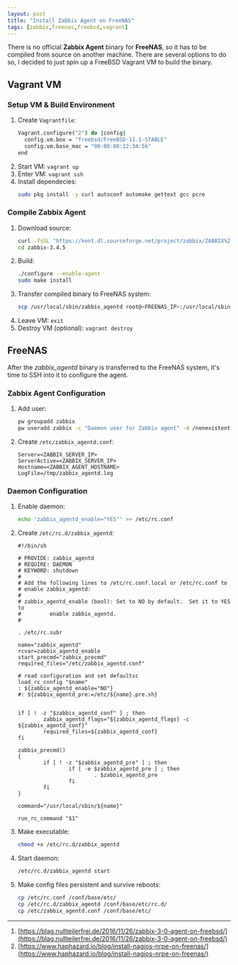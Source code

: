 ```yaml
---
layout: post
title: "Install Zabbix Agent on FreeNAS"
tags: [zabbix,freenas,freebsd,vagrant]
---
```


There is no official **Zabbix Agent** binary for **FreeNAS**, so it has to be compiled from source on another machine.
There are several options to do so, I decided to just spin up a FreeBSD Vagrant VM to build the binary.

## Vagrant VM
### Setup VM & Build Environment
1. Create `Vagrantfile`:
   ```bash
   Vagrant.configure("2") do |config|
     config.vm.box = "freebsd/FreeBSD-11.1-STABLE"
     config.vm.base_mac = "00:00:00:12:34:56"
   end
   ```
2. Start VM: `vagrant up`
3. Enter VM: `vagrant ssh`
4. Install dependecies:
   ```bash
   sudo pkg install -y curl autoconf automake gettext gcc pcre
   ```

### Compile Zabbix Agent
1. Download source:
   ```bash
   curl -fsSL "https://kent.dl.sourceforge.net/project/zabbix/ZABBIX%20Latest%20Stable/3.4.5/zabbix-3.4.5.tar.gz" | tar zxvf -
   cd zabbix-3.4.5
   ```
2. Build:
   ```bash
   ./configure --enable-agent
   sudo make install
   ```
3. Transfer compiled binary to FreeNAS system:
   ```bash
   scp /usr/local/sbin/zabbix_agentd root@<FREENAS_IP>:/usr/local/sbin/
   ```
4. Leave VM: `exit`
5. Destroy VM (optional): `vagrant destroy`


## FreeNAS

After the *zabbix_agentd* binary is transferred to the FreeNAS system, it's time to SSH into it to configure the agent.

### Zabbix Agent Configuration
1. Add user:
   ```bash
   pw groupadd zabbix
   pw useradd zabbix -c "Daemon user for Zabbix agent" -d /nonexistent -s /usr/sbin/nologin -w no -g zabbix
   ```
2. Create `/etc/zabbix_agentd.conf`:
   ```
   Server=<ZABBIX_SERVER_IP>
   ServerActive=<ZABBIX_SERVER_IP>
   Hostname=<ZABBIX_AGENT_HOSTNAME>
   LogFile=/tmp/zabbix_agentd.log
   ```

### Daemon Configuration
1. Enable daemon:
   ```bash
   echo 'zabbix_agentd_enable="YES"' >> /etc/rc.conf
   ```
2. Create `/etc/rc.d/zabbix_agentd`:
   ```
   #!/bin/sh

   # PROVIDE: zabbix_agentd
   # REQUIRE: DAEMON
   # KEYWORD: shutdown
   #
   # Add the following lines to /etc/rc.conf.local or /etc/rc.conf to
   # enable zabbix_agentd:
   #
   # zabbix_agentd_enable (bool): Set to NO by default.  Set it to YES to
   #         enable zabbix_agentd.
   #

   . /etc/rc.subr

   name="zabbix_agentd"
   rcvar=zabbix_agentd_enable
   start_precmd="zabbix_precmd"
   required_files="/etc/zabbix_agentd.conf"

   # read configuration and set defaultsc
   load_rc_config "$name"
   : ${zabbix_agentd_enable="NO"}
   #: ${zabbix_agentd_pre:=/etc/${name}.pre.sh}


   if [ ! -z "$zabbix_agentd_conf" ] ; then
           zabbix_agentd_flags="${zabbix_agentd_flags} -c ${zabbix_agentd_conf}"
           required_files=${zabbix_agentd_conf}
   fi
 
   zabbix_precmd()
   {
           if [ ! -z "$zabbix_agentd_pre" ] ; then
                   if [ -e $zabbix_agentd_pre ] ; then
                           . $zabbix_agentd_pre
                   fi
           fi
   }

   command="/usr/local/sbin/${name}"
 
   run_rc_command "$1"
   ```
2. Make executable:
   ```bash
   chmod +x /etc/rc.d/zabbix_agentd
   ```
3. Start daemon:
   ```bash
   /etc/rc.d/zabbix_agentd start
   ```
4. Make config files persistent and survive reboots:
   ```bash
   cp /etc/rc.conf /conf/base/etc/
   cp /etc/rc.d/zabbix_agentd /conf/base/etc/rc.d/
   cp /etc/zabbix_agentd.conf /conf/base/etc/
   ```

---
1. [https://blag.nullteilerfrei.de/2016/11/26/zabbix-3-0-agent-on-freebsd/](https://blag.nullteilerfrei.de/2016/11/26/zabbix-3-0-agent-on-freebsd/)
2. [https://www.haphazard.io/blog/install-nagios-nrpe-on-freenas/](https://www.haphazard.io/blog/install-nagios-nrpe-on-freenas/)

